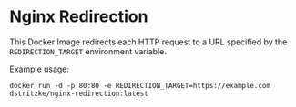 # Nginx Redirection
This Docker Image redirects each HTTP request to a URL specified by the `REDIRECTION_TARGET` environment variable.

Example usage:
```
docker run -d -p 80:80 -e REDIRECTION_TARGET=https://example.com dstritzke/nginx-redirection:latest
```